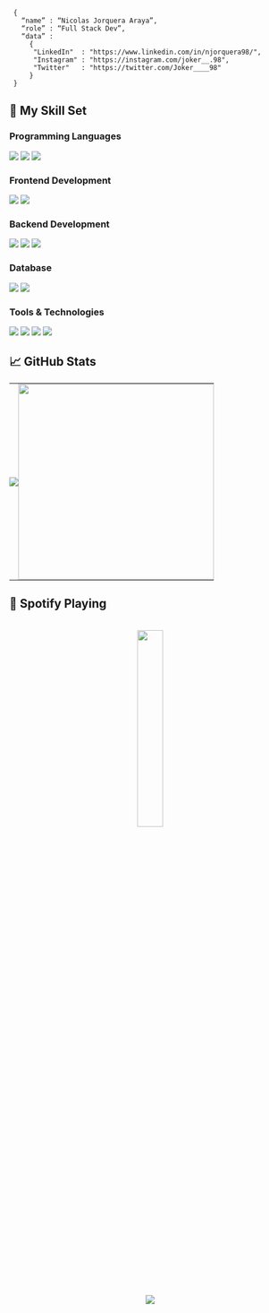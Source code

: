 ```shell
 { 
   “name” : “Nicolas Jorquera Araya”,
   “role” : “Full Stack Dev”,
   “data” : 
     { 
      "LinkedIn"  : "https://www.linkedin.com/in/njorquera98/", 
      "Instagram" : "https://instagram.com/joker__.98",
      "Twitter"   : "https://twitter.com/Joker____98"
     }
 }
```

## 🚀 My Skill Set  

### Programming Languages
<p>
  <img src="https://img.shields.io/badge/Python-14354C?style=for-the-badge&logo=python&logoColor=white">
  <img src="https://img.shields.io/badge/JavaScript-323330?style=for-the-badge&logo=javascript&logoColor=F7DF1E">
  <img src="https://img.shields.io/badge/typescript-%23007ACC.svg?style=for-the-badge&logo=typescript&logoColor=white">
</p>

### Frontend Development
<p>
  <img src="https://img.shields.io/badge/Quasar-16B7FB?style=for-the-badge&logo=quasar&logoColor=black">
  <img src="https://img.shields.io/badge/Angular-DD0031?style=for-the-badge&logo=angular&logoColor=white">
</p>

### Backend Development
<p>
  <img src="https://img.shields.io/badge/NestJS-E0234E.svg?style=for-the-badge&logo=NestJS&logoColor=white">
  <img src="https://img.shields.io/badge/Express-000000.svg?style=for-the-badge&logo=Express&logoColor=white">
  <img src="https://img.shields.io/badge/Node.js-339933.svg?style=for-the-badge&logo=nodedotjs&logoColor=white">
</p>  
  
### Database
<p>
  <img src="https://img.shields.io/badge/MySQL-00000F?style=for-the-badge&logo=mysql&logoColor=white">
  <img src="https://img.shields.io/badge/MongoDB-47A248.svg?style=for-the-badge&logo=MongoDB&logoColor=white">  
</p>
 
### Tools & Technologies
<p>
  <img src="https://img.shields.io/badge/Arch%20Linux-1793D1.svg?style=for-the-badge&logo=Arch-Linux&logoColor=white">
  <img src= "https://img.shields.io/badge/WezTerm-4E49EE.svg?style=for-the-badge&logo=WezTerm&logoColor=white">
  <img src="https://img.shields.io/badge/Neovim-57A143.svg?style=for-the-badge&logo=Neovim&logoColor=white">
  <img src="https://img.shields.io/badge/Git-F05032.svg?style=for-the-badge&logo=Git&logoColor=white">
</p>
  
## 📈 GitHub Stats  
<table style="border-collapse: collapse; border: none;" align="center">
  <tr>
    <td style="border: none; padding: 0;" align="center"> 
      <img src="https://github-readme-stats.vercel.app/api?username=njorquera98&theme=monokai&show_icons=true&hide_border=true&count_private=true" /> 
    </td>
    <td style="border: none; padding: 0;" align="center">
      <img src="https://github-readme-stats.vercel.app/api/top-langs/?username=njorquera98&theme=monokai&show_icons=true&hide_border=true&layout=compact" style="width: 350px;"/>
    </td>
  </tr>
</table>

## 🎵 Spotify Playing
<br/>  
<div align="center">
  <a href="https://open.spotify.com/user/nicolas.jorquera98-cl?si=9beead665b2541bb">
    <img src="https://spotify-github-profile.kittinanx.com/api/view?uid=nicolas.jorquera98-cl&cover_image=true&theme=compact&show_offline=false&background_color=121212&interchange=true"
         style="width: 30%; height: auto;" />
  </a>
</div>

<br/>  
<div align="center">
<img src="https://komarev.com/ghpvc/?username=njorquera98&&style=flat-square" align="center" />
</div>  
<br/>
